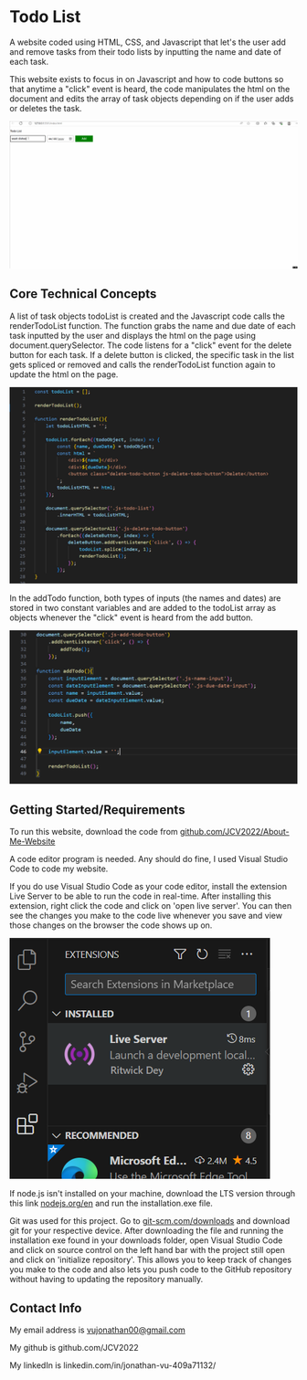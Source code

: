 # Todo List

A website coded using HTML, CSS, and Javascript that let's the user add and remove tasks from their todo lists by inputting the name and date of each task. 

This website exists to focus in on Javascript and how to code buttons so that anytime a "click" event is heard, the code manipulates the html on the document and edits the array of task objects depending on if the user adds or deletes the task.



![todo_list](images/todo_list.gif)

## Core Technical Concepts

A list of task objects todoList is created and the Javascript code calls the renderTodoList function. The function grabs the name and due date of each task inputted by the user and displays the html on the page using document.querySelector. The code listens for a "click" event for the delete button for each task. If a delete button is clicked, the specific task in the list gets spliced or removed and calls the renderTodoList function again to update the html on the page.

![](images/js1.png)

In the addTodo function, both types of inputs (the names and dates) are stored in two constant variables and are added to the todoList array as objects whenever the "click" event is heard from the add button. 

![](images/js.png)

## Getting Started/Requirements

To run this website, download the code from [github.com/JCV2022/About-Me-Website](https://github.com/JCV2022/About-Me-Website)

A code editor program is needed. Any should do fine, I used Visual Studio Code to code my website.

If you do use Visual Studio Code as your code editor, install the extension Live Server to be able to run the code in real-time. After installing this extension, right click the code and click on 'open live server'. You can then see the changes you make to the code live whenever you save and view those changes on the browser the code shows up on.

![](images/liveserver.png)

If node.js isn't installed on your machine, download the LTS version through this link [nodejs.org/en](https://nodejs.org/en) and run the installation.exe file.

Git was used for this project. Go to [git-scm.com/downloads](https://git-scm.com/downloads) and download git for your respective device. After downloading the file and running the installation exe found in your downloads folder, open Visual Studio Code and click on source control on the left hand bar with the project still open and click on 'initialize repository'. This allows you to keep track of changes you make to the code and also lets you push code to the GitHub repository without having to updating the repository manually. 

## Contact Info

My email address is vujonathan00@gmail.com

My github is github.com/JCV2022

My linkedIn is linkedin.com/in/jonathan-vu-409a71132/
